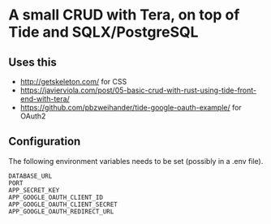 # A small CRUD with Tera, on top of Tide and SQLX/PostgreSQL

## Uses this

- http://getskeleton.com/ for CSS
- https://javierviola.com/post/05-basic-crud-with-rust-using-tide-front-end-with-tera/
- https://github.com/pbzweihander/tide-google-oauth-example/ for OAuth2

## Configuration

The following environment variables needs to be set (possibly in a .env file).

```shell
DATABASE_URL
PORT
APP_SECRET_KEY
APP_GOOGLE_OAUTH_CLIENT_ID
APP_GOOGLE_OAUTH_CLIENT_SECRET
APP_GOOGLE_OAUTH_REDIRECT_URL
```

